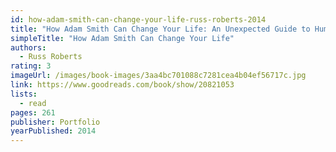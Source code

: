 ```yaml
---
id: how-adam-smith-can-change-your-life-russ-roberts-2014
title: "How Adam Smith Can Change Your Life: An Unexpected Guide to Human Nature and Happiness"
simpleTitle: "How Adam Smith Can Change Your Life"
authors:
  - Russ Roberts
rating: 3
imageUrl: /images/book-images/3aa4bc701088c7281cea4b04ef56717c.jpg
link: https://www.goodreads.com/book/show/20821053
lists:
  - read
pages: 261
publisher: Portfolio
yearPublished: 2014
---
```

